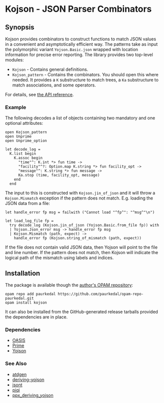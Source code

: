# Kojson - JSON Parser Combinators

## Synopsis

Kojson provides combinators to construct functions to match JSON values in a
convenient and asymptotically efficient way.  The patterns take as input the
polymorphic variant `Yojson.Basic.json` wrapped with location information
for precise error reporting.  The library provides two top-level modules:

  * `Kojson` - Contains general definitions.
  * `Kojson_pattern` - Contains the combinators. You should open this where
    needed.  It provides a `K` substructure to match trees, a `Ka`
    substructure to match associations, and some operators.

For details, see [the API reference](http://paurkedal.github.io/ocaml-kojson/).

### Example

The following decodes a list of objects containing two mandatory and one
optional attributes:

    open Kojson_pattern
    open Unprime
    open Unprime_option

    let decode_log =
      K.list begin
        K.assoc begin
          "time"^: K.int *> fun time ->
          "facility"^?: Option.map K.string *> fun facility_opt ->
          "message"^: K.string *> fun message ->
          Ka.stop (time, facility_opt, message)
        end
      end

The input to this is constructed with `Kojson.jin_of_json` and it will throw
a `Kojson.Mismatch` exception if the pattern does not match.  E.g.  loading
the JSON data from a file:

    let handle_error fp msg = failwith ("Cannot load "^fp^": "^msg^"\n")

    let load_log_file fp =
      try decode_log (Kojson.jin_of_json (Yojson.Basic.from_file fp)) with
      | Yojson.Json_error msg -> handle_error fp msg
      | Kojson.Mismatch (path, expect) ->
        handle_error fp (Kojson.string_of_mismatch (path, expect))

If the file does not contain valid JSON data, then Yojson will point to the
file and line number.  If the pattern does not match, then Kojson will
indicate the logical path of the mismatch using labels and indices.

## Installation

The package is available though the [author's OPAM repository][1]:

    opam repo add paurkedal https://github.com/paurkedal/opam-repo-paurkedal.git
    opam install kojson

It can also be installed from the GitHub-generated release tarballs provided
the dependencies are in place.

### Dependencies

* [OASIS](http://oasis.forge.ocamlcore.org/)
* [Prime](https://github.com/paurkedal/ocaml-prime)
* [Yojson](http://mjambon.com/yojson.html)

### See Also

* [atdgen](https://github.com/mjambon/atdgen)
* [deriving-yojson](https://github.com/hhugo/deriving-yojson)
* [jsont](http://erratique.ch/software/jsont)
* [piqi](http://piqi.org/)
* [ppx_deriving_yojson](https://github.com/whitequark/ppx_deriving_yojson)

[1]: https://github.com/paurkedal/opam-repo-paurkedal
